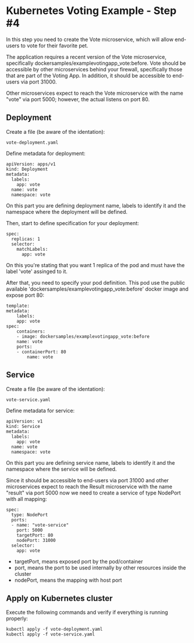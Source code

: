 Kubernetes Voting Example - Step #4
=========
In this step you need to create the Vote microservice, which will allow end-users to vote for their favorite pet.

The application requires a recent version of the Vote microservice, specifically dockersamples/examplevotingapp_vote:before. Vote should be accessible by other microservices behind your firewall, specifically those that are part of the Voting App. In addition, it should be accessible to end-users via port 31000.

Other microservices expect to reach the Vote microservice with the name "vote" via port 5000; however, the actual listens on port 80.

Deployment
-----
Create a file (be aware of the identation):

```
vote-deployment.yaml
```

Define metadata for deployment:
```
apiVersion: apps/v1
kind: Deployment
metadata:
  labels:
    app: vote
  name: vote
  namespace: vote
```
On this part you are defining deployment name, labels to identify it and the namespace where the deployment will be defined.

Then, start to define specification for your deployment:
```
spec:
  replicas: 1
  selector:
    matchLabels:
      app: vote
```

On this you're stating that you want 1 replica of the pod and must have the label 'vote' assinged to it.

After that, you need to specify your pod definition. This pod use the public available 'dockersamples/examplevotingapp_vote:before' docker image and expose port 80:

```
template:
metadata:
    labels:
    app: vote
spec:
    containers:
    - image: dockersamples/examplevotingapp_vote:before
    name: vote
    ports:
    - containerPort: 80
        name: vote
```

Service
-----

Create a file (be aware of the identation):

```
vote-service.yaml
```

Define metadata for service:
```
apiVersion: v1
kind: Service
metadata:
  labels:
    app: vote
  name: vote
  namespace: vote
```
On this part you are defining service name, labels to identify it and the namespace where the service will be defined.

Since it should be accessible to end-users via port 31000 and other microservices expect to reach the Result microservice with the name "result" via port 5000 now we need to create a service of type NodePort with all mapping:

```
spec:
  type: NodePort
  ports:
  - name: "vote-service"
    port: 5000
    targetPort: 80
    nodePort: 31000
  selector:
    app: vote
```

- targetPort, means exposed port by the pod/container
- port, means the port to be used internally by other resources inside the cluster
- nodePort, means the mapping with host port


Apply on Kubernetes cluster
-----

Execute the following commands and verify if everything is running properly:

```
kubectl apply -f vote-deployment.yaml
kubectl apply -f vote-service.yaml
```


